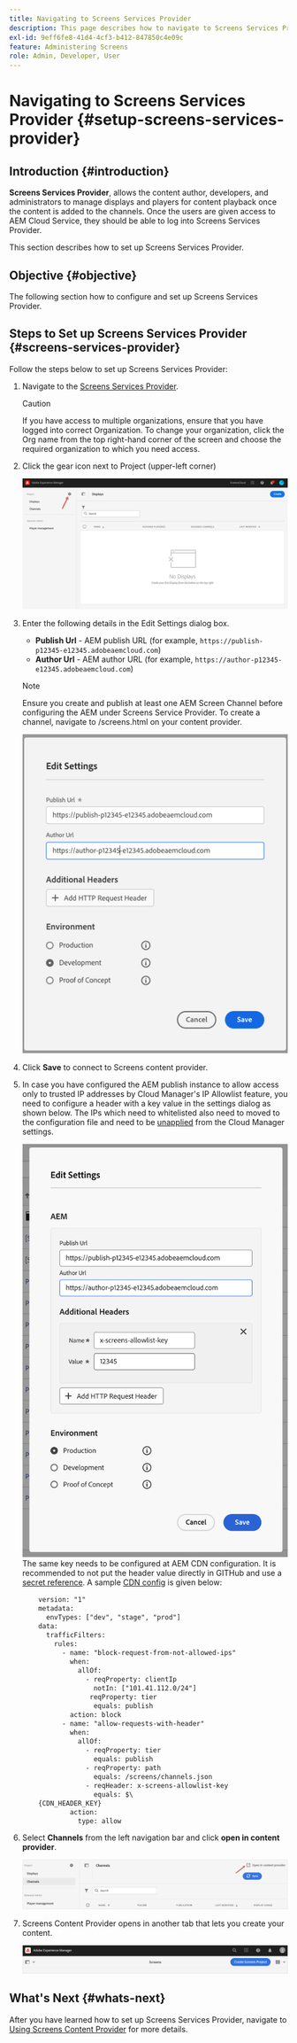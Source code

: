 ```yaml
---
title: Navigating to Screens Services Provider
description: This page describes how to navigate to Screens Services Provider.
exl-id: 9eff6fe8-41d4-4cf3-b412-847850c4e09c
feature: Administering Screens
role: Admin, Developer, User
---
```

# Navigating to Screens Services Provider {#setup-screens-services-provider}

## Introduction {#introduction}

**Screens Services Provider**, allows the content author, developers, and administrators to manage displays and players for content playback once the content is added to the channels. Once the users are given access to AEM Cloud Service, they should be able to log into Screens Services Provider.

This section describes how to set up Screens Services Provider.


## Objective {#objective}

The following section how to configure and set up Screens Services Provider.

## Steps to Set up Screens Services Provider {#screens-services-provider}

Follow the steps below to set up Screens Services Provider:

1. Navigate to the [Screens Services Provider](https://experience.adobe.com/screens).

   >[!CAUTION]
   >If you have access to multiple organizations, ensure that you have logged into correct Organization. To change your organization, click the Org name from the top right-hand corner of the screen and choose the required organization to which you need access.

1. Click the gear icon next to Project (upper-left corner)
   
   ![image](/help/screens-cloud/assets/configure/configure-screens0.png)

1. Enter the following details in the Edit Settings dialog box.
   * **Publish Url** - AEM publish URL (for example, `https://publish-p12345-e12345.adobeaemcloud.com`)
   * **Author Url** - AEM author URL (for example, `https://author-p12345-e12345.adobeaemcloud.com`)
   
   >[!NOTE]
   >Ensure you create and publish at least one AEM Screen Channel before configuring the AEM under Screens Service Provider. To create a channel, navigate to /screens.html on your content provider.
   
    ![image](/help/screens-cloud/assets/configure/configure-screens4.png)

1.  Click **Save** to connect to Screens content provider.

1. In case you have configured the AEM publish instance to allow access only to trusted IP addresses by Cloud Manager's IP Allowlist feature, you need to configure a header with a key value in the settings dialog as shown below.
The IPs which need to whitelisted also need to moved to the configuration file and need to be [unapplied](https://experienceleague.adobe.com/en/docs/experience-manager-cloud-service/content/implementing/using-cloud-manager/ip-allow-lists/apply-allow-list) from the Cloud Manager settings.

   ![image](/help/screens-cloud/assets/configure/configure-screens20b.png)
The same key needs to be configured at  AEM CDN configuration.  It is recommended to not put the header value directly in GITHub and use a [secret reference](https://experienceleague.adobe.com/en/docs/experience-manager-cloud-service/content/implementing/content-delivery/cdn-credentials-authentication#rotating-secrets).
A sample [CDN config](https://experienceleague.adobe.com/en/docs/experience-manager-cloud-service/content/security/traffic-filter-rules-including-waf) is given below:

    ```kind: "CDN"
        version: "1"
        metadata:
          envTypes: ["dev", "stage", "prod"]
        data:
          trafficFilters:
            rules:
              - name: "block-request-from-not-allowed-ips"
                when:
                  allOf:
                    - reqProperty: clientIp
                      notIn: ["101.41.112.0/24"]
                     reqProperty: tier
                      equals: publish
                action: block
              - name: "allow-requests-with-header"
                when:
                  allOf:
                    - reqProperty: tier
                      equals: publish
                    - reqProperty: path
                      equals: /screens/channels.json
                    - reqHeader: x-screens-allowlist-key
                      equals: $\
        {CDN_HEADER_KEY}
                action:
                  type: allow
    ```

1. Select **Channels** from the left navigation bar and click **open in content provider**. 

   ![image](/help/screens-cloud/assets/configure/configure-screens1.png)

1. Screens Content Provider opens in another tab that lets you create your content.

   ![image](/help/screens-cloud/assets/configure/configure-screens2.png)



    

## What's Next {#whats-next}

After you have learned how to set up Screens Services Provider, navigate to [Using Screens Content Provider](https://experienceleague.adobe.com/docs/experience-manager-cloud-service/content/screens-as-cloud-service/configure-screens-cloud/using-screens-content-provider.html#screens-content-provider) for more details.
